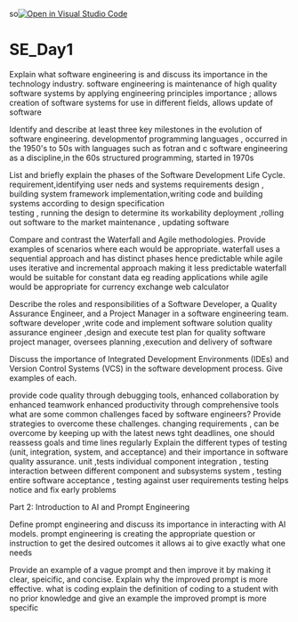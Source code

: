 so[![Open in Visual Studio Code](https://classroom.github.com/assets/open-in-vscode-2e0aaae1b6195c2367325f4f02e2d04e9abb55f0b24a779b69b11b9e10269abc.svg)](https://classroom.github.com/online_ide?assignment_repo_id=16175954&assignment_repo_type=AssignmentRepo)
# SE_Day1


Explain what software engineering is and discuss its importance in the technology industry.
software engineering is maintenance of high quality software systems by applying engineering principles
importance ; allows creation of  software systems for use in different fields, allows update of  software 

Identify and describe at least three key milestones in the evolution of software engineering.
developmentof programming languages , occurred in the 1950's to 50s with languages such as fotran and c
software engineering as a discipline,in the 60s
structured programming, started in 1970s

List and briefly explain the phases of the Software Development Life Cycle.
requirement,identifying user neds and systems requirements 
design , building  system framework 
implementation,writing code and building systems according to design specification  
testing , running the design  to determine its workability
deployment ,rolling out software to the market 
maintenance , updating software 

Compare and contrast the Waterfall and Agile methodologies. Provide examples of scenarios where each would be appropriate.
waterfall uses a sequential approach and has distinct phases hence predictable  while agile uses iterative and incremental approach making it less predictable 
waterfall would be suitable for constant data eg reading applications while agile would be appropriate for currency exchange web calculator

Describe the roles and responsibilities of a Software Developer, a Quality Assurance Engineer, and a Project Manager in a software engineering team.
software developer ,write code and implement software solution
quality assurance engineer ,design and execute  test plan for quality software
project manager, oversees  planning ,execution and delivery of software

Discuss the importance of Integrated Development Environments (IDEs) and Version Control Systems (VCS) in the software development process. Give examples of each.

provide code quality through debugging tools,
enhanced collaboration by enhanced teamwork 
enhanced productivity through comprehensive tools 
what are some common challenges faced by software engineers? Provide strategies to overcome these challenges.
changing requirements , can be overcome by keeping up with the latest news
tght deadlines, one should reassess goals and time lines regularly 
Explain the different types of testing (unit, integration, system, and acceptance) and their importance in software quality assurance.
unit ,tests individual component 
integration , testing interaction between different component and subsystems 
system , testing entire software 
acceptance , testing against user requirements 
testing helps  notice and fix early problems 

Part 2: Introduction to AI and Prompt Engineering


Define prompt engineering and discuss its importance in interacting with AI models.
prompt engineering is creating the appropriate  question or instruction to get the desired outcomes 
it allows ai to give exactly what one needs

Provide an example of a vague prompt and then improve it by making it clear, speicific, and concise. Explain why the improved prompt is more effective.
what is coding
explain the definition of coding to a student  with no prior knowledge and give an example 
the improved prompt is more specific 
